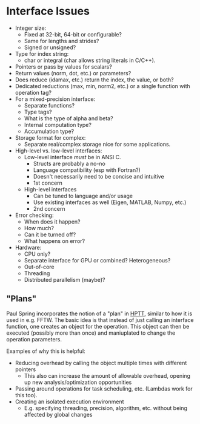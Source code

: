 # Interface Issues

- Integer size:
  - Fixed at 32-bit, 64-bit or configurable?
  - Same for lengths and strides?
  - Signed or unsigned?
- Type for index string:
  - char or integral (char allows string literals in C/C++).
- Pointers or pass by values for scalars?
- Return values (norm, dot, etc.) or parameters?
- Does reduce (idamax, etc.) return the index, the value, or both?
- Dedicated reductions (max, min, norm2, etc.) or a single function with operation tag?
- For a mixed-precision interface:
  - Separate functions?
  - Type tags?
  - What is the type of alpha and beta?
  - Internal computation type?
  - Accumulation type?
- Storage format for complex:
  - Separate real/complex storage nice for some applications.
- High-level vs. low-level interfaces:
  - Low-level interface *must* be in ANSI C.
    - Structs are probably a no-no
    - Language compatibility (esp with Fortran?)
    - Doesn't necessarily need to be concise and intuitive
    - 1st concern
  - High-level interfaces
    - Can be tuned to language and/or usage
    - Use existing interfaces as well (Eigen, MATLAB, Numpy, etc.)
    - 2nd concern
- Error checking:
  - When does it happen?
  - How much?
  - Can it be turned off?
  - What happens on error?
- Hardware:
  - CPU only?
  - Separate interface for GPU or combined? Heterogeneous?
  - Out-of-core
  - Threading
  - Distributed parallelism (maybe)?
  
## "Plans"
  
Paul Spring incorporates the notion of a "plan" in [HPTT](https://github.com/springer13/hptt), similar to how it is used in e.g. FFTW. The basic idea is that instead of just calling an interface function, one creates an object for the operation. This object can then be executed (possibly more than once) and maniuplated to change the operation parameters.
  
Examples of why this is helpful:
  - Reducing overhead by calling the object multiple times with different pointers
    - This also can increase the amount of allowable overhead, opening up new analysis/optimization opportunities
  - Passing around operations for task scheduling, etc. (Lambdas work for this too).
  - Creating an isolated execution environment
    - E.g. specifying threading, precision, algorithm, etc. without being affected by global changes
